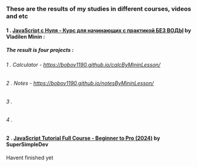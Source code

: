 ### These are the results of my studies in different courses, videos and etc

#### 1 . [JavaScript c Нуля - Курс для начинающих с практикой БЕЗ ВОДЫ](https://youtu.be/fcMcf_4PjfI?si=qORno0joDhUwzpYe) by Vladilen Minin :
#####  The result is four projects : 
######    1 . Calculator - https://bobov1190.github.io/calcByMininLesson/
######    2 . Notes - https://bobov1190.github.io/notesByMininLesson/
######    3 . 
######    4 . 

#### 2 . [JavaScript Tutorial Full Course - Beginner to Pro (2024)](https://youtu.be/EerdGm-ehJQ?si=SdrSn6hbWKn7m2GR) by SuperSimpleDev
  Havent finished yet
